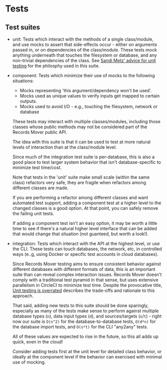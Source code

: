 # Tests

## Test suites

* unit: Tests which interact with the methods of a single
  class/module, and use mocks to assert that side-effects occur -
  either on arguments passed in, or on dependencies of the
  class/module.  These tests mock anything underneath that touches the
  filesystem or database, and any non-trivial dependencies of the
  class.  See
  [Sandi Metz' advice for unit testing](https://www.youtube.com/watch?v=URSWYvyc42M)
  for the philosphy used in this suite.

* component: Tests which minimize their use of mocks to the following
  situations:

  * Mocks representing 'this argument/dependency won't be used'.
  * Mocks used as unique values to verify inputs get mapped to certain outputs.
  * Mocks used to avoid I/O - e.g., touching the filesystem, network or database

  These tests may interact with multiple classes/modules, including
  those classes whose public methods may not be considered part of the
  Records Mover public API.

  The idea with this suite is that it can be used to test at more
  natural levels of interaction than at the class/module level.

  Since much of the integration test suite is per-database, this is
  also a good place to test larger system behavior that isn't
  database-specific to minimize test time/cost.

  Note that tests in the 'unit' suite make small scale (within the
  same class) refactors very safe, they are fragile when refactors
  among different classes are made.

  If you are performing a refactor among different classes and want
  automated test support, adding a component test at a higher level to
  the changed classes is a good option.  At that point, you can safely
  remove the failing unit tests.

  If adding a component test isn't an easy option, it may be worth a
  little time to see if there's a natural higher level interface that
  can be added that would change that situation (not guanteed, but
  worth a look!).

* integration: Tests which interact with the API at the highest level,
  or use the CLI.  These tests can touch databases, the network, etc,
  in controlled ways (e..g, using Docker or specific test accounts in
  cloud databases).

  Since Records Mover testing aims to ensure consistent behavior
  against different databases with different formats of data, this is
  an important suite than can reveal complex interaction issues.
  Records Mover doesn't comply with a traditional test pyramid in that
  sense, but uses extensive parallelism in CircleCI to minimize test
  time.  Despite the provocative title,
  [Unit testing is overrated](https://tyrrrz.me/blog/unit-testing-is-overrated)
  describes the trade-offs and rationale to this approach.

  That said, adding new tests to this suite should be done sparingly,
  especially as many of the tests make sense to perform against
  multiple database types (`n`), data input types (`d`), and
  sources/targets (`s`/`t`) - right now our suite is `O(n^2)` for the
  database-to-database tests, `O(d*n)` for the database import tests,
  and `O(s*t)` for the CLI "any2any" tests.

  All of these values are expected to rise in the future, so this all
  adds up quick, even in the cloud!

  Consider adding tests first at the unit level for detailed class
  behavior, or ideally at the component level if the behavior can
  exercised with minimal use of mocking.
